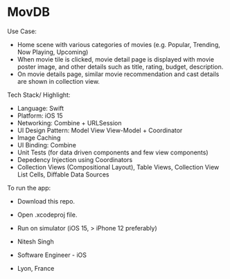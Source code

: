 # MovDB

Use Case:

* Home scene with various categories of movies (e.g. Popular, Trending, Now Playing, Upcoming)
* When movie tile is clicked, movie detail page is displayed with movie poster image, and other details such as title, rating, budget, description.
* On movie details page, similar movie recommendation and cast details are shown in collection view.

Tech Stack/ Highlight:

* Language: Swift
* Platform: iOS 15
* Networking: Combine + URLSession
* UI Design Pattern: Model View View-Model + Coordinator
* Image Caching
* UI Binding: Combine
* Unit Tests (for data driven components and few view components)
* Depedency Injection using Coordinators
* Collection Views (Compositional Layout), Table Views, Collection View List Cells, Diffable Data Sources

To run the app:

* Download this repo.
* Open .xcodeproj file.
* Run on simulator (iOS 15, > iPhone 12 preferably)

* Nitesh Singh
* Software Engineer - iOS
* Lyon, France
